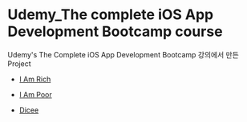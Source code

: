 # Udemy_The complete iOS App Development Bootcamp course

Udemy's The Complete iOS App Development Bootcamp 강의에서 만든 Project
* [I Am Rich](https://github.com/Hansolkkim/LearningRecord/tree/master/Udemy_The%20complete%20iOS%20App%20Development%20Bootcamp%20Course/I%20am%20Rich)

* [I Am Poor](https://github.com/Hansolkkim/LearningRecord/tree/master/Udemy_The%20complete%20iOS%20App%20Development%20Bootcamp%20Course/I%20Am%20Poor)

* [Dicee](https://github.com/Hansolkkim/LearningRecord/tree/master/Udemy_The%20complete%20iOS%20App%20Development%20Bootcamp%20Course/Dicee)
